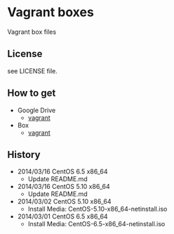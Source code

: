 Vagrant boxes
=============

Vagrant box files

License
-------

see LICENSE file.

How to get
----------

- Google Drive
   - [vagrant](https://drive.google.com/folderview?id=0B_MzkQ7E4I3TekdWZkR1VEJKa1E)
- Box
    - [vagrant](https://app.box.com/s/y0acu5g4stq19wkc3gkw)

History
-------

- 2014/03/16 CentOS 6.5 x86_64
    - Update README.md
- 2014/03/16 CentOS 5.10 x86_64
    - Update README.md
- 2014/03/02 CentOS 5.10 x86_64
    - Install Media: CentOS-5.10-x86_64-netinstall.iso
- 2014/03/01 CentOS 6.5 x86_64
    - Install Media: CentOS-6.5-x86_64-netinstall.iso
